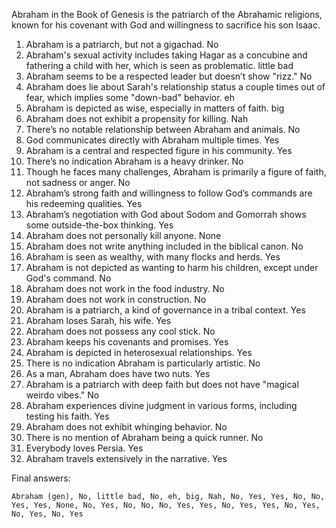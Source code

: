 Abraham in the Book of Genesis is the patriarch of the Abrahamic religions, known for his covenant with God and willingness to sacrifice his son Isaac.

1. Abraham is a patriarch, but not a gigachad. No
2. Abraham's sexual activity includes taking Hagar as a concubine and fathering a child with her, which is seen as problematic. little bad
3. Abraham seems to be a respected leader but doesn’t show "rizz." No
4. Abraham does lie about Sarah's relationship status a couple times out of fear, which implies some "down-bad" behavior. eh
5. Abraham is depicted as wise, especially in matters of faith. big
6. Abraham does not exhibit a propensity for killing. Nah
7. There’s no notable relationship between Abraham and animals. No
8. God communicates directly with Abraham multiple times. Yes
9. Abraham is a central and respected figure in his community. Yes
10. There’s no indication Abraham is a heavy drinker. No
11. Though he faces many challenges, Abraham is primarily a figure of faith, not sadness or anger. No
12. Abraham’s strong faith and willingness to follow God’s commands are his redeeming qualities. Yes
13. Abraham’s negotiation with God about Sodom and Gomorrah shows some outside-the-box thinking. Yes
14. Abraham does not personally kill anyone. None
15. Abraham does not write anything included in the biblical canon. No
16. Abraham is seen as wealthy, with many flocks and herds. Yes
17. Abraham is not depicted as wanting to harm his children, except under God's command. No
18. Abraham does not work in the food industry. No
19. Abraham does not work in construction. No
20. Abraham is a patriarch, a kind of governance in a tribal context. Yes
21. Abraham loses Sarah, his wife. Yes
22. Abraham does not possess any cool stick. No
23. Abraham keeps his covenants and promises. Yes
24. Abraham is depicted in heterosexual relationships. Yes
25. There is no indication Abraham is particularly artistic. No
26. As a man, Abraham does have two nuts. Yes
27. Abraham is a patriarch with deep faith but does not have "magical weirdo vibes." No
28. Abraham experiences divine judgment in various forms, including testing his faith. Yes
29. Abraham does not exhibit whinging behavior. No
30. There is no mention of Abraham being a quick runner. No
31. Everybody loves Persia. Yes
32. Abraham travels extensively in the narrative. Yes

Final answers:

```Abraham (gen), No, little bad, No, eh, big, Nah, No, Yes, Yes, No, No, Yes, Yes, None, No, Yes, No, No, No, Yes, Yes, No, Yes, Yes, No, Yes, No, Yes, No, Yes```